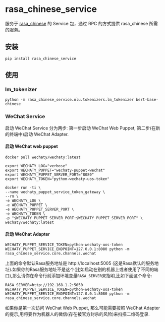 # rasa_chinese_service

服务于 [rasa_chinese](https://github.com/howl-anderson/rasa_chinese) 的 Service 包，通过 RPC 的方式提供 rasa_chinese 所需的服务。

## 安装

```shell
pip install rasa_chinese_service
```

## 使用
### lm_tokenizer
```shell
python -m rasa_chinese_service.nlu.tokenizers.lm_tokenizer bert-base-chinese
```

### WeChat Service
启动 WeChat Service 分为两步: 第一步启动 WeChat Web Puppet, 第二步(在新的终端中)启动 WeChat Adapter.
#### 启动 WeChat web puppet
```shell
docker pull wechaty/wechaty:latest

export WECHATY_LOG="verbose"
export WECHATY_PUPPET="wechaty-puppet-wechat"
export WECHATY_PUPPET_SERVER_PORT="8080"
export WECHATY_TOKEN="python-wechaty-uos-token"

docker run -ti \
--name wechaty_puppet_service_token_gateway \
--rm \
-e WECHATY_LOG \
-e WECHATY_PUPPET \
-e WECHATY_PUPPET_SERVER_PORT \
-e WECHATY_TOKEN \
-p "$WECHATY_PUPPET_SERVER_PORT:$WECHATY_PUPPET_SERVER_PORT" \
wechaty/wechaty:latest
```
#### 启动 WeChat Adapter
```shell
WECHATY_PUPPET_SERVICE_TOKEN=python-wechaty-uos-token WECHATY_PUPPET_SERVICE_ENDPOINT=127.0.0.1:8080 python -m rasa_chinese_service.core.channels.wechat
```
上面的命令默认Rasa服务地址是 http://localhost:5005 (这是Rasa默认的服务地址).如果你的Rasa服务地址不是这个(比如启动在别的机器上或者使用了不同的端口),那么请你在命令行前添加环境变量`RASA_SERVER`来指明,比如下面这个命令:
```shell
RASA_SERVER=http://192.168.1.2:5050 WECHATY_PUPPET_SERVICE_TOKEN=python-wechaty-uos-token WECHATY_PUPPET_SERVICE_ENDPOINT=127.0.0.1:8080 python -m rasa_chinese_service.core.channels.wechat
```

如果你是第一次访问 WeChat Web Puppet, 那么可能需要按照 WeChat Adapter 的提示,用将要作为机器人的微信(存在被官方封杀的风险)来扫描二维码登录.